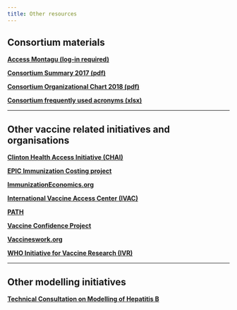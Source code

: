 ```yaml
---   
title: Other resources   
---   
```

## Consortium materials

**[Access Montagu (log-in required)](https://montagu.vaccineimpact.org/)**   

**[Consortium Summary 2017 (pdf)](/resources/VIMC_consortium_summary_2017.pdf)**

**[Consortium Organizational Chart 2018 (pdf)](/resources/VIMC_organogram_2018.pdf)**    

**[Consortium frequently used acronyms (xlsx)](/resources/VIMC_acronyms_July_2017.xlsx)**      

---        

## Other vaccine related initiatives and organisations

**[Clinton Health Access Initiative (CHAI)](http://www.clintonhealthaccess.org/program/vaccines/)**      

**[EPIC Immunization Costing project](https://www.hsph.harvard.edu/epic/)**    

**[ImmunizationEconomics.org](http://immunizationeconomics.org/)**   

**[International Vaccine Access Center (IVAC)](http://www.jhsph.edu/research/centers-and-institutes/ivac/)**  

**[PATH](http://www.path.org/)**      

**[Vaccine Confidence Project](http://www.vaccineconfidence.org/)**      

**[Vaccineswork.org](http://www.vaccineswork.org/)**       

**[WHO Initiative for Vaccine Research (IVR)](http://www.who.int/immunization/en/)**      

---

## Other modelling initiatives

**[Technical Consultation on Modelling of Hepatitis B](/resources/VIMC_HBV_Meeting_Report_July18.pdf)** 





